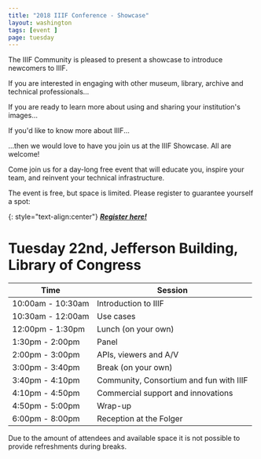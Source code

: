 ```yaml
---
title: "2018 IIIF Conference - Showcase"
layout: washington
tags: [event ]
page: tuesday
---
```



The IIIF Community is pleased to present a showcase to introduce newcomers to IIIF.

If you are interested in engaging with other museum, library, archive and technical professionals...

If you are ready to learn more about using and sharing your institution's images...

If you'd like to know more about IIIF...

...then we would love to have you join us at the IIIF Showcase. All are welcome!

Come join us for a day-long free event that will educate you, inspire your team, and reinvent your technical infrastructure.

The event is free, but space is limited. Please register to guarantee yourself a spot:

{: style="text-align:center"}
***[Register here!][showcase-eventbrite]***

# Tuesday 22nd, Jefferson Building, Library of Congress

<table class="api-table">
  <thead>
    <tr>
      <th>Time</th>
      <th>Session</th>
    </tr>
  </thead>
  <tbody>
    <tr>
        <td>10:00am - 10:30am</td>
        <td>Introduction to IIIF</td>
    </tr>
    <tr>
        <td>10:30am - 12:00am</td>
        <td>Use cases</td>
    </tr>
    <tr>
        <td>12:00pm - 1:30pm</td>
        <td>Lunch (on your own)</td>
    </tr>
    <tr>
        <td>1:30pm - 2:00pm</td>
        <td>Panel</td>
    </tr>
    <tr>
        <td>2:00pm - 3:00pm</td>
        <td>APIs, viewers and A/V</td>
    </tr>
    <tr>
        <td>3:00pm - 3:40pm</td>
        <td>Break (on your own)</td>
    </tr>
    <tr>
        <td>3:40pm - 4:10pm</td>
        <td>Community, Consortium and fun with IIIF</td>
    </tr>
    <tr>
        <td>4:10pm - 4:50pm</td>
        <td>Commercial support and innovations</td>
    </tr>
    <tr>
        <td>4:50pm - 5:00pm</td>
        <td>Wrap-up</td>
    </tr>
    <tr>
        <td>6:00pm - 8:00pm</td>
        <td>Reception at the Folger</td>
    </tr>
  </tbody>
</table>    

Due to the amount of attendees and available space it is not possible to provide refreshments during breaks.

[showcase-eventbrite]: https://www.eventbrite.com/e/iiif-washington-showcase-tickets-44860722629

